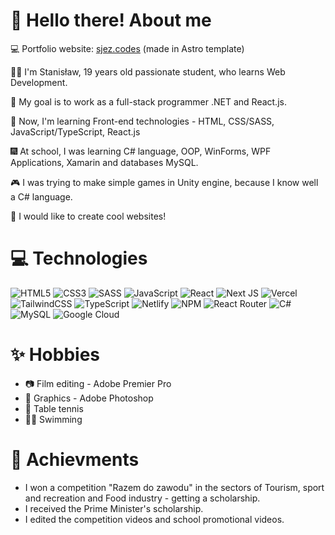 # 🎉 Hello there! About me

💻 Portfolio website: <a href="https://sjez.codes" target="_blank">sjez.codes</a>
 (made in Astro template)

👨‍🎓 I'm Stanisław, 19 years old passionate student, who learns Web Development. <br />

🎇 My goal is to work as a full-stack programmer .NET and React.js. <br />

🎊 Now, I'm learning Front-end technologies - HTML, CSS/SASS, JavaScript/TypeScript, React.js

🎆 At school, I was learning C# language, OOP, WinForms, WPF Applications, Xamarin and databases MySQL. <br />

🎮 I was trying to make simple games in Unity engine, because I know well a C# language.

🎯 I would like to create cool websites!

# 💻 Technologies

![HTML5](https://img.shields.io/badge/html5-%23E34F26.svg?style=for-the-badge&logo=html5&logoColor=white) ![CSS3](https://img.shields.io/badge/css3-%231572B6.svg?style=for-the-badge&logo=css3&logoColor=white) ![SASS](https://img.shields.io/badge/SASS-hotpink.svg?style=for-the-badge&logo=SASS&logoColor=white) ![JavaScript](https://img.shields.io/badge/javascript-%23323330.svg?style=for-the-badge&logo=javascript&logoColor=%23F7DF1E) ![React](https://img.shields.io/badge/react-%2320232a.svg?style=for-the-badge&logo=react&logoColor=%2361DAFB) ![Next JS](https://img.shields.io/badge/Next-black?style=for-the-badge&logo=next.js&logoColor=white) ![Vercel](https://img.shields.io/badge/vercel-%23000000.svg?style=for-the-badge&logo=vercel&logoColor=white) ![TailwindCSS](https://img.shields.io/badge/tailwindcss-%2338B2AC.svg?style=for-the-badge&logo=tailwind-css&logoColor=white) ![TypeScript](https://img.shields.io/badge/typescript-%23007ACC.svg?style=for-the-badge&logo=typescript&logoColor=white) ![Netlify](https://img.shields.io/badge/netlify-%23000000.svg?style=for-the-badge&logo=netlify&logoColor=#00C7B7) ![NPM](https://img.shields.io/badge/NPM-%23000000.svg?style=for-the-badge&logo=npm&logoColor=white) ![React Router](https://img.shields.io/badge/React_Router-CA4245?style=for-the-badge&logo=react-router&logoColor=white) ![C#](https://img.shields.io/badge/c%23-%23239120.svg?style=for-the-badge&logo=c-sharp&logoColor=white) ![MySQL](https://img.shields.io/badge/mysql-%2300f.svg?style=for-the-badge&logo=mysql&logoColor=white) ![Google Cloud](https://img.shields.io/badge/Google%20Cloud-%234285F4.svg?style=for-the-badge&logo=google-cloud&logoColor=white)

# ✨ Hobbies

- 📷 Film editing - Adobe Premier Pro
- 🎴 Graphics - Adobe Photoshop <br />
- 🏓 Table tennis
- 🏊‍♂️ Swimming

# 💼 Achievments

- I won a competition "Razem do zawodu" in the sectors of Tourism, sport and recreation and Food industry - getting a scholarship.
- I received the Prime Minister's scholarship.
- I edited the competition videos and school promotional videos.

